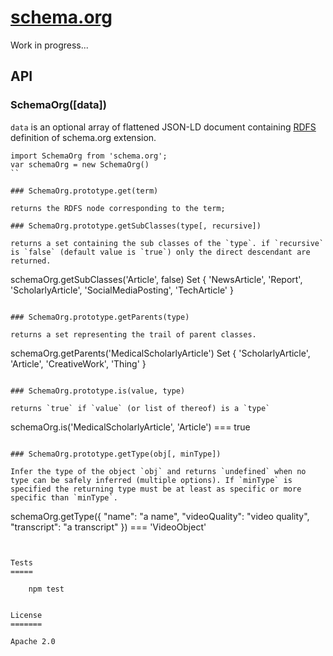 [schema.org](http://schema.org)
===============================

Work in progress...


## API

### SchemaOrg([data])

`data` is an optional array of flattened JSON-LD document containing
[RDFS](https://www.w3.org/TR/rdf-schema/) definition of schema.org
extension.

```
import SchemaOrg from 'schema.org';
var schemaOrg = new SchemaOrg()
``

### SchemaOrg.prototype.get(term)

returns the RDFS node corresponding to the term;

### SchemaOrg.prototype.getSubClasses(type[, recursive])

returns a set containing the sub classes of the `type`. if `recursive`
is `false` (default value is `true`) only the direct descendant are
returned.

```
schemaOrg.getSubClasses('Article', false)
Set {
  'NewsArticle',
  'Report',
  'ScholarlyArticle',
  'SocialMediaPosting',
  'TechArticle' }
```

### SchemaOrg.prototype.getParents(type)

returns a set representing the trail of parent classes.

```
schemaOrg.getParents('MedicalScholarlyArticle')
Set { 'ScholarlyArticle', 'Article', 'CreativeWork', 'Thing' }
```

### SchemaOrg.prototype.is(value, type)

returns `true` if `value` (or list of thereof) is a `type`

```
schemaOrg.is('MedicalScholarlyArticle', 'Article') === true
```

### SchemaOrg.prototype.getType(obj[, minType])

Infer the type of the object `obj` and returns `undefined` when no
type can be safely inferred (multiple options). If `minType` is
specified the returning type must be at least as specific or more
specific than `minType`.

```
schemaOrg.getType({
  "name": "a name",
  "videoQuality": "video quality",
  "transcript": "a transcript"
}) ===  'VideoObject'
```


Tests
=====

    npm test


License
=======

Apache 2.0
